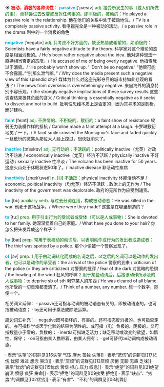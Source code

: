 ☀ <font color="red">**被动、消极的各种词性：**</font>
<font color="sky blue">**passive**</font> ['pæsɪv] 
<font color="rgb(227, 108, 9)">adj. 接受所发生的事（或人们所做的事），而非尝试去改变或反对任何事的。即消极的，被动的：</font>He played a passive role in the relationship. 他在他们的关系中处于被动地位。/ TV is a completely passive activity. 看电视完全是一种被动的活动。/ a passive role in the drama 剧中的一个消极的角色

<font color="sky blue">**negative**</font> [ˈnegətɪv]
<font color="rgb(227, 108, 9)">adj. 只考虑不好方面的，缺乏热情或希望的，如消极的：</font>Scientists have a fairly negative attitude to the theory. 科学家对这个理论的态度是相当消极的。/ He's been rather negative about the idea. 他对这种想法一直持相当否定的态度。/ He accused of me of being overly negative. 他指责我过于消极。/ ‘He probably won't show up. ’ ‘Don't be so negative.’ “他很可能不会露面。”“别那么泄气嘛。” / Why does the media present such a negative view of this splendid city? 媒体为什么对这座光彩夺目的城市持如此悲观的看法？/ The news from overseas is overwhelmingly negative. 来自海外的消息特别不容乐观。/ the strongly negative implications of these survey results 这些调查结果极其负面的含义 / Critical thinking is essentially negative as it seeks to dissect and not to build. 批判性思维本质上是否定的，因为其寻求的是剖析，而非建构。
           
<font color="sky blue">**faint**</font> [feɪnt]
<font color="rgb(227, 108, 9)">adj. 不热情的、不积极的、敷衍的：</font>a faint show of resistance 软弱无力装模作样的抵抗 / Caroline made a faint attempt at a laugh. 卡罗琳敷衍地笑了一下。/ A faint smile crossed the Monsignor's face and faded quickly. 一丝敷衍的微笑从那位大人脸上掠过，很快就消失了。
           
<font color="sky blue">**inactive**</font> [ɪnˈæktɪv]
<font color="rgb(227, 108, 9)">adj. 无行动的；不活跃的：</font>politically inactive（尤英）对政治不热衷 / economically inactive（尤英）经济不活跃 / physically inactive 不好运动 / sexually inactive 性冷淡 / The volcano has been inactive for 50 years. 这座火山处于休眠状态50年了。/ inactive disease 非活动性疾病 
           
<font color="sky blue">**inactivity**</font> [ˌɪnækˈtɪvəti]
<font color="rgb(227, 108, 9)">n. [U] 不活跃：</font>physical inactivity 体能活动不足 / economic, political inactivity（均尤英）经济不活跃；政治上的无作为 / The inactivity of the government was deplorable. 政府的无所作为应受到谴责。

<font color="sky blue">**be**</font> [bi:] 
<font color="rgb(227, 108, 9)">auxiliary verb. 与过去分词连用，构成被动语态：</font>He was killed in the war. 他死于这场战争。/ Where were they made? 这些是在哪里制造的？

<font color="sky blue">**to**</font> [tu:] 
<font color="rgb(227, 108, 9)">prep. 用于引出行为的受试者或受体（可以是人或事物）：</font>She is devoted to her family. 她深深爱着自己的家庭。/ What have you done to your hair? 你怎么把头发弄成这个样子？

<font color="sky blue">**by**</font> [baɪ] 
<font color="rgb(227, 108, 9)">prep. 常用于表被动的动词后，以表明动作或行为的发出者或造成者：</font>The thief was spotted by a police. 那个小偷被一个警察发现了。 

<font color="sky blue">**of**</font> [əv] 
<font color="rgb(227, 108, 9)">prep. 1 用于由动词转化而成的名词之后，of之后的名词可以是动作的发出者，也可以是动作的承受者：</font>the arrival of the police 警察的到来 / criticism of the police (= they are criticized) 对警察的批评 / fear of the dark 对黑暗的恐惧 / the howling of the wind 狂风的呼啸 <font color="rgb(227, 108, 9)">2 用于某些动词后，后接该动作所涉及的人或事物：</font>to deprive sb of sth 剥夺某人的东西 / He was cleared of all blame. 他所受的一切责难都澄清了。/ Think of a number, any number. 想一个数字，随便一个。

相关词义延伸：
· passive还可指与动词的被动语态有关的，即被动语态的。也可指被动语态；
· by还可用于乘法或除法运算。

周边词汇补充：
· negative既可指坏的、有害的。还可指态度消极的。也可指否定的。亦可指科学或医学化验的结果为阴性的。或可指（电）负极的、阴极的。又可指数量小于零的，负数的；
· inertia可指缺乏活力；缺乏移动或改变的欲望，如惰性、保守；
· on可指由某人携带着，由某人拥有；
· get可替代be动词构成被动语态。

· 表示“失望”的词群见[[16失望 气馁 麻木 孤独 失落]]
· 表示“悲伤”的词群见[[17悲伤 忧郁 难过 想念 哭泣]]
· 表示“厌烦”的词群见[[13厌烦 厌倦 无聊 无趣 乏味]]
· 表示“忧虑”的词群见[[15忧虑 苦恼 担心 压力 叹息]]
· 表示“绝望”的词群见[[21绝望 崩溃 愤怒 疯狂 拼命]]
· 表示“拒绝”的词群见[[09接受 拒绝]]
· 表示“缺点”、“劣势”的词群见[[02优劣]]
· 表示“有害”、“不利”的词群见[[03利弊]]
